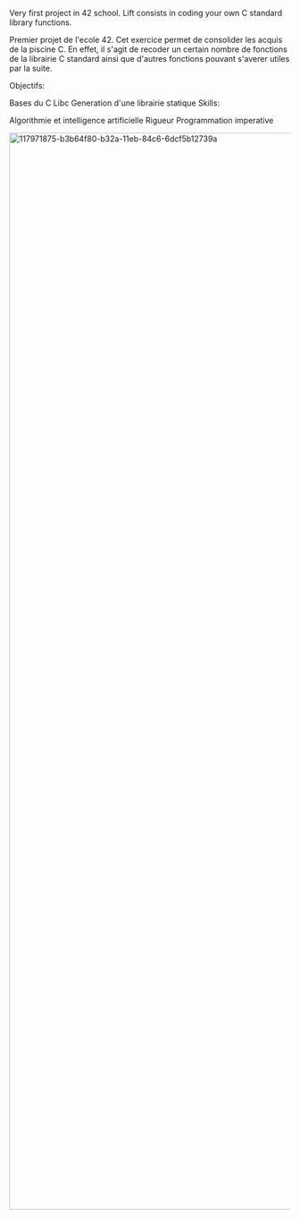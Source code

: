 Very first project in 42 school. Lift consists in coding your own C standard library functions.

Premier projet de l'ecole 42. Cet exercice permet de consolider les acquis de la piscine C. En effet, il s'agit de recoder un certain nombre de fonctions de la librairie C standard ainsi que d'autres fonctions pouvant s'averer utiles par la suite.

Objectifs:

Bases du C
Libc
Generation d'une librairie statique
Skills:

Algorithmie et intelligence artificielle
Rigueur
Programmation imperative

<img width="1925" alt="117971875-b3b64f80-b32a-11eb-84c6-6dcf5b12739a" src="https://user-images.githubusercontent.com/65847371/200434062-e78c3f12-77ed-4ee2-b335-2294a986cc35.png">
